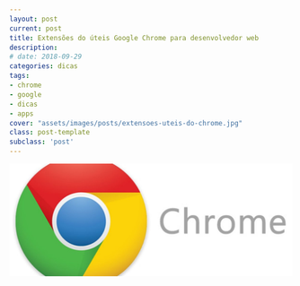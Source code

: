```yaml
---
layout: post
current: post
title: Extensões do úteis Google Chrome para desenvolvedor web
description:
# date: 2018-09-29
categories: dicas
tags:
- chrome
- google
- dicas
- apps
cover: "assets/images/posts/extensoes-uteis-do-chrome.jpg"
class: post-template
subclass: 'post'
---
```


![Extensões do úteis Google Chrome para desenvolvedor web](assets/images/posts/extensoes-uteis-do-chrome.jpg)
